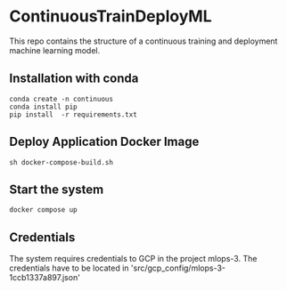 # ContinuousTrainDeployML
This repo contains the structure of a continuous training and deployment machine learning model. 


## Installation with conda
```
conda create -n continuous
conda install pip
pip install  -r requirements.txt
```

## Deploy Application Docker Image

```shell
sh docker-compose-build.sh
```

## Start the system

```shell
docker compose up
```

## Credentials
The system requires credentials to GCP in the project mlops-3. 
The credentials have to be located in 'src/gcp_config/mlops-3-1ccb1337a897.json'
